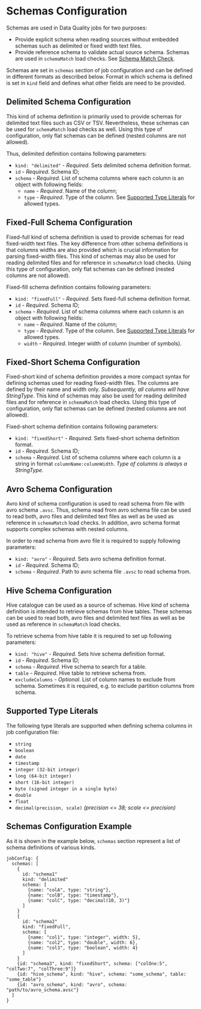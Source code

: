 # Schemas Configuration

Schemas are used in Data Quality jobs for two purposes:

* Provide explicit schema when reading sources without embedded schemas such as delimited or fixed width text files.
* Provide reference schema to validate actual source schema. Schemas are used in `schemaMatch` load checks.
  See [Schema Match Check](05-LoadChecks.md#schema-match-check).

Schemas are set in `schemas` section of job configuration and can be defined in different formats as described below.
Format in which schema is defined is set in `kind` field and defines what other fields are need to be provided.

## Delimited Schema Configuration

This kind of schema definition is primarily used to provide schemas for delimited text files such as CSV or TSV.
Nevertheless, these schemas can be used for `schemaMatch` load checks as well. Using this type of configuration, 
only flat schemas can be defined (nested columns are not allowed).

Thus, delimited definition contains following parameters:

* `kind: "delimited"` - *Required*. Sets delimited schema definition format.
* `id` - *Required*. Schema ID;
* `schema` - *Required*. List of schema columns where each column is an object with following fields:
    * `name` - *Required*. Name of the column;
    * `type` - *Required*. Type of the column. See [Supported Type Literals](#supported-type-literals) for allowed types.

## Fixed-Full Schema Configuration

Fixed-full kind of schema definition is used to provide schemas for read fixed-width text files. The key difference from
other schema definitions is that columns widths are also provided which is crucial information for parsing fixed-width
files. This kind of schemas may also be used for reading delimited files and for reference in `schemaMatch` load checks.
Using this type of configuration, only flat schemas can be defined (nested columns are not allowed).

Fixed-fill schema definition contains following parameters:

* `kind: "fixedFull"` - *Required*. Sets fixed-full schema definition format.
* `id` - *Required*. Schema ID;
* `schema` - *Required*. List of schema columns where each column is an object with following fields:
    * `name` - *Required*. Name of the column;
    * `type` - *Required*. Type of the column. See [Supported Type Literals](#supported-type-literals) for allowed types.
    * `width` - *Required*. Integer width of column (number of symbols).

## Fixed-Short Schema Configuration

Fixed-short kind of schema definition provides a more compact syntax for defining schemas used for reading fixed-width
files. The columns are defined by their name and width only. *Subsequently, all columns will have StringType.*
This kind of schemas may also be used for reading delimited files and for reference in `schemaMatch` load checks.
Using this type of configuration, only flat schemas can be defined (nested columns are not allowed).

Fixed-short schema definition contains following parameters:

* `kind: "fixedShort"` - *Required*. Sets fixed-short schema definition format.
* `id` - *Required*. Schema ID;
* `schema` - *Required*. List of schema columns where each column is a string in format `columnName:columnWidth`.
  *Type of columns is always a StringType.*

## Avro Schema Configuration

Avro kind of schema configuration is used to read schema from file with avro schema `.avsc`. Thus, schema read from 
avro schema file can be used to read both, avro files and delimited text files as well as be used as reference 
in `schemaMatch` load checks. In addition, avro schema format supports complex schemas with nested columns.

In order to read schema from avro file it is required to supply following parameters:

* `kind: "avro"` - *Required*. Sets avro schema definition format.
* `id` - *Required*. Schema ID;
* `schema` - *Required*. Path to avro schema file `.avsc` to read schema from.

## Hive Schema Configuration

Hive catalogue can be used as a source of schemas. Hive kind of schema definition is intended to retrieve schemas from
hive tables. These schemas can be used to read both, avro files and delimited text files as well as be used as reference
in `schemaMatch` load checks.

To retrieve schema from hive table it is required to set up following parameters:

* `kind: "hive"` - *Required*. Sets hive schema definition format.
* `id` - *Required*. Schema ID;
* `schema` - *Required*. Hive schema to search for a table.
* `table` - *Required*. Hive table to retrieve schema from.
* `excludeColumns` - *Optional*. List of column names to exclude from schema. Sometimes it is required, e.g.
  to exclude partition columns from schema.

## Supported Type Literals

The following type literals are supported when defining schema columns in job configuration file:

* `string`
* `boolean`
* `date`
* `timestamp`
* `integer (32-bit integer)`
* `long (64-bit integer)`
* `short (16-bit integer)`
* `byte (signed integer in a single byte)`
* `double`
* `float`
* `decimal(precision, scale)` _(precision <= 38; scale <= precision)_

## Schemas Configuration Example

As it is shown in the example below, `schemas` section represent a list of schema definitions of various kinds.

```hocon
jobConfig: {
  schemas: [
    {
      id: "schema1"
      kind: "delimited"
      schema: [
        {name: "colA", type: "string"},
        {name: "colB", type: "timestamp"},
        {name: "colC", type: "decimal(10, 3)"}
      ]
    }
    {
      id: "schema2"
      kind: "fixedFull",
      schema: [
        {name: "col1", type: "integer", width: 5},
        {name: "col2", type: "double", width: 6},
        {name: "col3", type: "boolean", width: 4}
      ]
    }
    {id: "schema3", kind: "fixedShort", schema: ["colOne:5", "colTwo:7", "colThree:9"]}
    {id: "hive_schema", kind: "hive", schema: "some_schema", table: "some_table"}
    {id: "avro_schema", kind: "avro", schema: "path/to/avro_schema.avsc"}
  ]
}
```